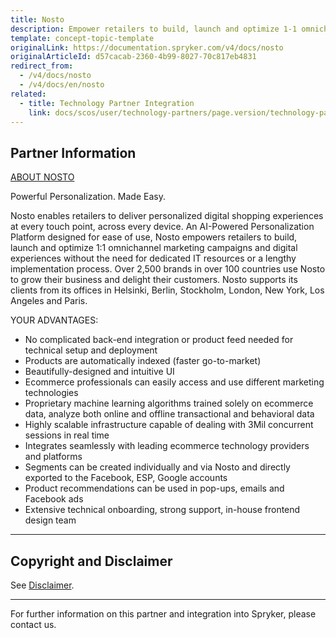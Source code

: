 ```yaml
---
title: Nosto
description: Empower retailers to build, launch and optimize 1-1 omnichannel marketing campaigns and digital experiences without the need for dedicated IT resources or a lengthy implementation process by integrating Nosto into the Spryker Commerce OS.
template: concept-topic-template
originalLink: https://documentation.spryker.com/v4/docs/nosto
originalArticleId: d57cacab-2360-4b99-8027-70c817eb4831
redirect_from:
  - /v4/docs/nosto
  - /v4/docs/en/nosto
related:
  - title: Technology Partner Integration
    link: docs/scos/user/technology-partners/page.version/technology-partner-integration.html
---
```


## Partner Information
[ABOUT NOSTO](https://www.nosto.com/)

Powerful Personalization. Made Easy.

Nosto enables retailers to deliver personalized digital shopping experiences at every touch point, across every device. An AI-Powered Personalization Platform designed for ease of use, Nosto empowers retailers to build, launch and optimize 1:1 omnichannel marketing campaigns and digital experiences without the need for dedicated IT resources or a lengthy
implementation process. Over 2,500 brands in over 100 countries use Nosto to grow their business and delight their customers. Nosto supports its clients from its offices in Helsinki, Berlin, Stockholm, London, New York, Los Angeles and Paris.

YOUR ADVANTAGES:

* No complicated back-end integration or product feed needed for technical setup and deployment
* Products are automatically indexed (faster go-to-market)
* Beautifully-designed and intuitive UI
* Ecommerce professionals can easily access and use different marketing technologies
* Proprietary machine learning algorithms trained solely on ecommerce data, analyze both online and offline transactional and behavioral data
* Highly scalable infrastructure capable of dealing with 3Mil concurrent sessions in real time
* Integrates seamlessly with leading ecommerce technology providers and platforms
* Segments can be created individually and via Nosto and directly exported to the Facebook, ESP, Google accounts
* Product recommendations can be used in pop-ups, emails and Facebook ads
* Extensive technical onboarding, strong support, in-house frontend design team

---

## Copyright and Disclaimer

See [Disclaimer](https://github.com/spryker/spryker-documentation).

---
For further information on this partner and integration into Spryker, please contact us.

<div class="hubspot-form js-hubspot-form" data-portal-id="2770802" data-form-id="163e11fb-e833-4638-86ae-a2ca4b929a41" id="hubspot-1"></div>

